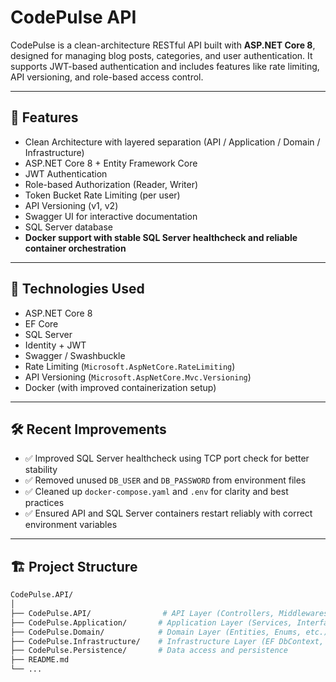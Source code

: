 # CodePulse API

CodePulse is a clean-architecture RESTful API built with **ASP.NET Core 8**, designed for managing blog posts, categories, and user authentication. It supports JWT-based authentication and includes features like rate limiting, API versioning, and role-based access control.

---

## 🚀 Features

- Clean Architecture with layered separation (API / Application / Domain / Infrastructure)
- ASP.NET Core 8 + Entity Framework Core
- JWT Authentication
- Role-based Authorization (Reader, Writer)
- Token Bucket Rate Limiting (per user)
- API Versioning (v1, v2)
- Swagger UI for interactive documentation
- SQL Server database
- **Docker support with stable SQL Server healthcheck and reliable container orchestration**

---

## 🧱 Technologies Used

- ASP.NET Core 8
- EF Core
- SQL Server
- Identity + JWT
- Swagger / Swashbuckle
- Rate Limiting (`Microsoft.AspNetCore.RateLimiting`)
- API Versioning (`Microsoft.AspNetCore.Mvc.Versioning`)
- Docker (with improved containerization setup)

---

## 🛠️ Recent Improvements

- ✅ Improved SQL Server healthcheck using TCP port check for better stability
- ✅ Removed unused `DB_USER` and `DB_PASSWORD` from environment files
- ✅ Cleaned up `docker-compose.yaml` and `.env` for clarity and best practices
- ✅ Ensured API and SQL Server containers restart reliably with correct environment variables

---

## 🏗️ Project Structure

```bash
CodePulse.API/
│
├── CodePulse.API/                # API Layer (Controllers, Middlewares, etc.)
├── CodePulse.Application/       # Application Layer (Services, Interfaces, DTOs)
├── CodePulse.Domain/            # Domain Layer (Entities, Enums, etc.)
├── CodePulse.Infrastructure/    # Infrastructure Layer (EF DbContext, Auth, Logging)
├── CodePulse.Persistence/       # Data access and persistence
├── README.md
└── ...
